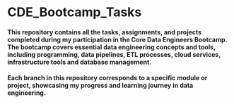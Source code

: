 # CDE_Bootcamp_Tasks

#### This repository contains all the tasks, assignments, and projects completed during my participation in the Core Data Engineers Bootcamp. The bootcamp covers essential data engineering concepts and tools, including programming, data pipelines, ETL processes, cloud services, infrastructure tools and database management. 
#### Each branch in this repository corresponds to a specific module or project, showcasing my progress and learning journey in data engineering.
